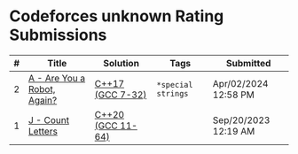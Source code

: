 # Codeforces unknown Rating Submissions

| # | Title | Solution | Tags | Submitted |
|:-:|-------|----------|------|-----------|
| 2 | [A - Are You a Robot, Again?](https://codeforces.com/contest/1952/problem/A) | [C++17 (GCC 7-32)](https://codeforces.com/contest/1952/submission/254669882) | `*special` `strings` | Apr/02/2024 12:58 PM |
| 1 | [J - Count Letters](https://codeforces.com/contest/219856/problem/J) | [C++20 (GCC 11-64)](https://codeforces.com/contest/219856/submission/224080827) |  | Sep/20/2023 12:19 AM |